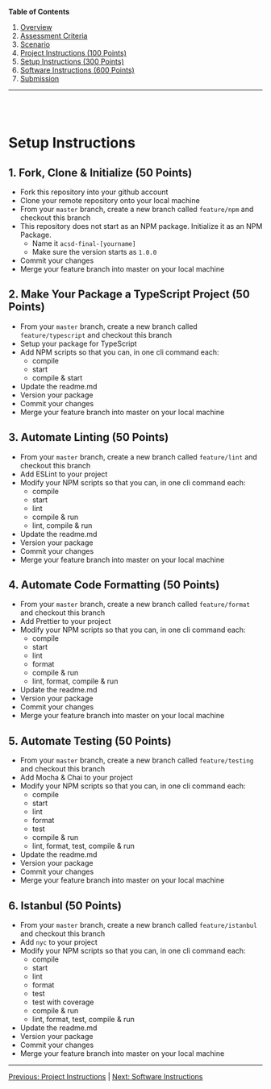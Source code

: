 **Table of Contents**

1. [Overview](./readme.md)
2. [Assessment Criteria](./criteria.md)
3. [Scenario](./scenario.md)
4. [Project Instructions (100 Points)](./project-instructions.md)
5. [Setup Instructions (300 Points)](./setup-instructions.md)
6. [Software Instructions (600 Points)](./software-instructions.md)
7. [Submission](./submission.md)

---

<br/>
<br/>

# Setup Instructions

## 1. Fork, Clone & Initialize (50 Points)

- Fork this repository into your github account
- Clone your remote repository onto your local machine
- From your `master` branch, create a new branch called `feature/npm` and checkout this branch
- This repository does not start as an NPM package. Initialize it as an NPM Package.
  - Name it `acsd-final-[yourname]`
  - Make sure the version starts as `1.0.0`
- Commit your changes
- Merge your feature branch into master on your local machine

## 2. Make Your Package a TypeScript Project (50 Points)

- From your `master` branch, create a new branch called `feature/typescript` and checkout this branch
- Setup your package for TypeScript
- Add NPM scripts so that you can, in one cli command each:
  - compile
  - start
  - compile & start
- Update the readme.md
- Version your package
- Commit your changes
- Merge your feature branch into master on your local machine

## 3. Automate Linting (50 Points)

- From your `master` branch, create a new branch called `feature/lint` and checkout this branch
- Add ESLint to your project
- Modify your NPM scripts so that you can, in one cli command each:
  - compile
  - start
  - lint
  - compile & run
  - lint, compile & run
- Update the readme.md
- Version your package
- Commit your changes
- Merge your feature branch into master on your local machine

## 4. Automate Code Formatting (50 Points)

- From your `master` branch, create a new branch called `feature/format` and checkout this branch
- Add Prettier to your project
- Modify your NPM scripts so that you can, in one cli command each:
  - compile
  - start
  - lint
  - format
  - compile & run
  - lint, format, compile & run
- Update the readme.md
- Version your package
- Commit your changes
- Merge your feature branch into master on your local machine

## 5. Automate Testing (50 Points)

- From your `master` branch, create a new branch called `feature/testing` and checkout this branch
- Add Mocha & Chai to your project
- Modify your NPM scripts so that you can, in one cli command each:
  - compile
  - start
  - lint
  - format
  - test
  - compile & run
  - lint, format, test, compile & run
- Update the readme.md
- Version your package
- Commit your changes
- Merge your feature branch into master on your local machine

## 6. Istanbul (50 Points)

- From your `master` branch, create a new branch called `feature/istanbul` and checkout this branch
- Add `nyc` to your project
- Modify your NPM scripts so that you can, in one cli command each:
  - compile
  - start
  - lint
  - format
  - test
  - test with coverage
  - compile & run
  - lint, format, test, compile & run
- Update the readme.md
- Version your package
- Commit your changes
- Merge your feature branch into master on your local machine

---

[Previous: Project Instructions](./project-instructions.md) | [Next: Software Instructions](./software-instructions.md)
